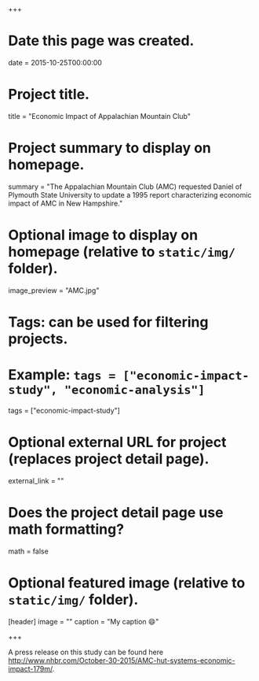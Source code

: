 +++
# Date this page was created.
date = 2015-10-25T00:00:00

# Project title.
title = "Economic Impact of Appalachian Mountain Club"

# Project summary to display on homepage.
summary = "The Appalachian Mountain Club (AMC) requested Daniel of Plymouth State University to update a 1995 report characterizing economic impact of AMC in New Hampshire."

# Optional image to display on homepage (relative to `static/img/` folder).
image_preview = "AMC.jpg"

# Tags: can be used for filtering projects.
# Example: `tags = ["economic-impact-study", "economic-analysis"]`
tags = ["economic-impact-study"]

# Optional external URL for project (replaces project detail page).
external_link = ""

# Does the project detail page use math formatting?
math = false

# Optional featured image (relative to `static/img/` folder).
[header]
image = ""
caption = "My caption :smile:"

+++

A press release on this study can be found here <http://www.nhbr.com/October-30-2015/AMC-hut-systems-economic-impact-179m/>.